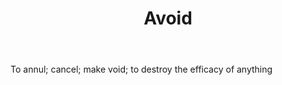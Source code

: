 ---
title: Avoid
letter: A
permalink: "/definitions/bld-avoid.html"
body: To annul; cancel; make void; to destroy the efficacy of anything
published_at: '2018-07-07'
source: Black's Law Dictionary 2nd Ed (1910)
layout: post
---